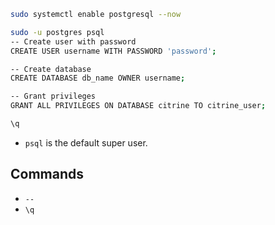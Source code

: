 

```bash
sudo systemctl enable postgresql --now
```

```bash
sudo -u postgres psql 
-- Create user with password
CREATE USER username WITH PASSWORD 'password';

-- Create database
CREATE DATABASE db_name OWNER username;

-- Grant privileges
GRANT ALL PRIVILEGES ON DATABASE citrine TO citrine_user;

\q
```

* `psql` is the default super user.

## Commands

* `--`
* `\q`